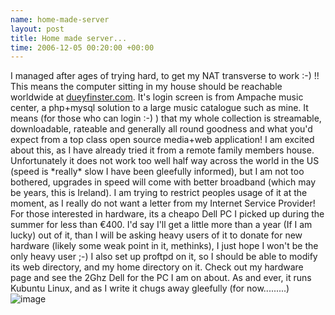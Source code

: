 ```yaml
--- 
name: home-made-server 
layout: post 
title: Home made server... 
time: 2006-12-05 00:20:00 +00:00 
--- 
```

I managed after ages of trying hard, to
get my NAT transverse to work :-) !! This means the computer sitting in
my house should be reachable worldwide at
[dueyfinster.com](http://dueyfinster.com/ "Duey Finsters Music"). It's
login screen is from Ampache music center, a php+mysql solution to a
large music catalogue such as mine. It means (for those who can login
:-) ) that my whole collection is streamable, downloadable, rateable and
generally all round goodness and what you'd expect from a top class open
source media+web application! I am excited about this, as I have already
tried it from a remote family members house. Unfortunately it does not
work too well half way across the world in the US (speed is \*really\*
slow I have been gleefully informed), but I am not too bothered,
upgrades in speed will come with better broadband (which may be years,
this is Ireland). I am trying to restrict peoples usage of it at the
moment, as I really do not want a letter from my Internet Service
Provider!  
For those interested in hardware, its a cheapo Dell PC I picked up
during the summer for less than €400. I'd say I'll get a little more
than a year (If I am lucky) out of it, than I will be asking heavy users
of it to donate for new hardware (likely some weak point in it,
methinks), I just hope I won't be the only heavy user ;-) I also set up
proftpd on it, so I should be able to modify its web directory, and my
home directory on it. Check out my hardware page and see the 2Ghz Dell
for the PC I am on about. As and ever, it runs Kubuntu Linux, and as I
write it chugs away gleefully (for now.........)
![image](https://blogger.googleusercontent.com/tracker/7231752728434532377-7027003932452859191?l=neil.grogan.ie)
